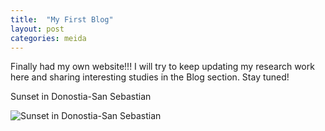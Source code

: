 ```yaml
---
title:  "My First Blog"
layout: post
categories: meida
---
```


Finally had my own website!!! I will try to keep updating my research work here and sharing interesting studies in the Blog section. Stay tuned!


Sunset in Donostia-San Sebastian


![Sunset in Donostia-San Sebastian](https://zepliu.github.io/assets/image/pic2.jpg)

